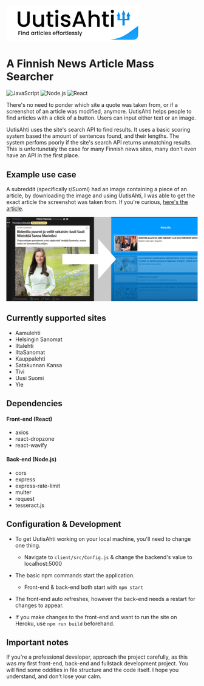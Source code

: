 <a href="https://uutisahti.herokuapp.com"><img src="https://github.com/Hakorr/UutisAhti/blob/master/assets/big_logo.png" alt="logo" style="width:350px"/></a>

# A Finnish News Article Mass Searcher
![JavaScript](https://img.shields.io/badge/JavaScript-F7DF1E?style=for-the-badge&logo=javascript&logoColor=black)
![Node.js](https://img.shields.io/badge/Node.js-43853D?style=for-the-badge&logo=node.js&logoColor=white)
![React](https://img.shields.io/badge/React-20232A?style=for-the-badge&logo=react&logoColor=61DAFB)

There's no need to ponder which site a quote was taken from, or if a screenshot of an article was modified, anymore. UutisAhti helps people to find articles with a click of a button. Users can input either text or an image.

UutisAhti uses the site's search API to find results. It uses a basic scoring system based the amount of sentences found, and their lengths. The system perfoms poorly if the site's search API returns unmatching results. This is unfortunetaly the case for many Finnish news sites, many don't even have an API in the first place. 

## Example use case

A subreddit (specifically r/Suomi) had an image containing a piece of an article, by downloading the image and using UutisAhti, I was able to get the exact article the screenshot was taken from. If you're curious, [here's the article](https://www.iltalehti.fi/ulkomaat/a/8cc1a2b7-9c4c-4a8b-8f08-e93f97543be3).

<img src="https://github.com/Hakorr/UutisAhti/blob/master/assets/example.png" alt="example" style="width:700px;"/>

## Currently supported sites

* Aamulehti
* Helsingin Sanomat
* Iltalehti
* IltaSanomat
* Kauppalehti
* Satakunnan Kansa
* Tivi
* Uusi Suomi
* Yle

## Dependencies

#### Front-end (React)

* axios
* react-dropzone
* react-wavify

#### Back-end (Node.js)

* cors
* express
* express-rate-limit
* multer
* request
* tesseract.js

## Configuration & Development

* To get UutisAhti working on your local machine, you'll need to change one thing.

  * Navigate to `client/src/Config.js` & change the backend's value to localhost:5000

* The basic npm commands start the application.

  * Front-end & back-end both start with `npm start`

* The front-end auto refreshes, however the back-end needs a restart for changes to appear.

* If you make changes to the front-end and want to run the site on Heroku, use `npm run build` beforehand.

## Important notes

If you're a professional developer, approach the project carefully, as this was my first front-end, back-end and fullstack development project. You will find some oddities in file structure and the code itself. I hope you understand, and don't lose your calm.

